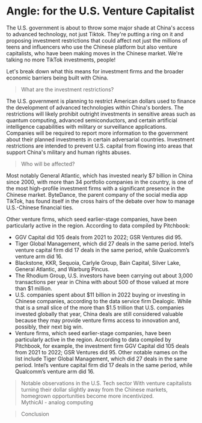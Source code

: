 # Angle: for the U.S. Venture Capitalist

The U.S. government is about to throw some major shade at China's access to advanced technology, not just Tiktok. They're putting a ring on it and proposing investment restrictions that could affect not just the millions of teens and influencers who use the Chinese platform but also venture capitalists, who have been making moves in the Chinese market. We're talking no more TikTok investments, people! 

Let's break down what this means for investment firms and the broader economic barriers being built with China.

>What are the investment restrictions?

The U.S. government is planning to restrict American dollars used to finance the development of advanced technologies within China's borders.
The restrictions will likely prohibit outright investments in sensitive areas such as quantum computing, advanced semiconductors, and certain artificial intelligence capabilities with military or surveillance applications.
Companies will be required to report more information to the government about their planned investments in certain adversarial countries.
Investment restrictions are intended to prevent U.S. capital from flowing into areas that support China's military and human rights abuses.

>Who will be affected?

Most notably General Atlantic, which has invested nearly $7 billion in China since 2000, with more than 34 portfolio companies in the country, is one of the most high-profile investment firms with a significant presence in the Chinese market. ByteDance, the parent company of the social media app TikTok, has found itself in the cross hairs of the debate over how to manage U.S.-Chinese financial ties.

Other venture firms, which seed earlier-stage companies, have been particularly active in the region. 
According to data compiled by Pitchbook:
* GGV Capital did 105 deals from 2021 to 2022; GSR Ventures did 95. 
* Tiger Global Management, which did 27 deals in the same period. Intel’s venture capital firm did 17 deals in the same period, while Qualcomm’s venture arm did 16.
* Blackstone, KKR, Sequoia, Carlyle Group, Bain Capital, Silver Lake, General Atlantic, and Warburg Pincus.
* The Rhodium Group, U.S. investors have been carrying out about 3,000 transactions per year in China with about 500 of those valued at more than $1 million.
* U.S. companies spent about $11 billion in 2022 buying or investing in Chinese companies, according to the data service firm Dealogic. While that is a small slice of the more than $1.5 trillion that U.S. companies invested globally that year, China deals are still considered valuable because they may provide venture firms access to innovation and, possibly, their next big win.
* Venture firms, which seed earlier-stage companies, have been particularly active in the region. According to data compiled by Pitchbook, for example, the investment firm GGV Capital did 105 deals from 2021 to 2022; GSR Ventures did 95. Other notable names on the list include Tiger Global Management, which did 27 deals in the same period. Intel’s venture capital firm did 17 deals in the same period, while Qualcomm’s venture arm did 16.

>Notable observations in the U.S. Tech sector
With venture capitalists turning their dollar slightly away from the Chinese markets, homegrown opportunities become more incentivized.  
MythicAI - analog computing

>Conclusion